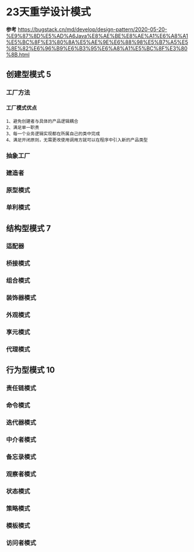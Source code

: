 # 23天重学设计模式
**参考**
https://bugstack.cn/md/develop/design-pattern/2020-05-20-%E9%87%8D%E5%AD%A6Java%E8%AE%BE%E8%AE%A1%E6%A8%A1%E5%BC%8F%E3%80%8A%E5%AE%9E%E6%88%98%E5%B7%A5%E5%8E%82%E6%96%B9%E6%B3%95%E6%A8%A1%E5%BC%8F%E3%80%8B.html

## 创建型模式 5
### 工厂方法
#### 工厂模式优点

```
1、避免创建者与具体的产品逻辑耦合
2、满足单一职责
3、每一个业务逻辑实现都在所属自己的类中完成
4、满足开闭原则，无需更改使用调用方就可以在程序中引入新的产品类型
```





### 抽象工厂

### 建造者

### 原型模式

### 单利模式


## 结构型模式 7
### 适配器

### 桥接模式

### 组合模式

### 装饰器模式

### 外观模式

### 享元模式

### 代理模式


## 行为型模式 10
### 责任链模式

### 命令模式

### 迭代器模式

### 中介者模式

### 备忘录模式

### 观察者模式

### 状态模式

### 策略模式

### 模板模式

### 访问者模式